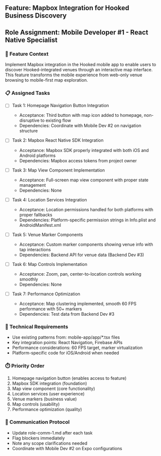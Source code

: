 ## Feature: Mapbox Integration for Hooked Business Discovery
## Role Assignment: Mobile Developer #1 - React Native Specialist

### 🎯 Feature Context
Implement Mapbox integration in the Hooked mobile app to enable users to discover Hooked-integrated venues through an interactive map interface. This feature transforms the mobile experience from web-only venue browsing to mobile-first map exploration.

### 📋 Assigned Tasks

- [ ] Task 1: Homepage Navigation Button Integration
  - Acceptance: Third button with map icon added to homepage, non-disruptive to existing flow
  - Dependencies: Coordinate with Mobile Dev #2 on navigation structure
  
- [ ] Task 2: Mapbox React Native SDK Integration
  - Acceptance: Mapbox SDK properly integrated with both iOS and Android platforms
  - Dependencies: Mapbox access tokens from project owner
  
- [ ] Task 3: Map View Component Implementation
  - Acceptance: Full-screen map view component with proper state management
  - Dependencies: None
  
- [ ] Task 4: Location Services Integration
  - Acceptance: Location permissions handled for both platforms with proper fallbacks
  - Dependencies: Platform-specific permission strings in Info.plist and AndroidManifest.xml
  
- [ ] Task 5: Venue Marker Components
  - Acceptance: Custom marker components showing venue info with tap interactions
  - Dependencies: Backend API for venue data (Backend Dev #3)
  
- [ ] Task 6: Map Controls Implementation
  - Acceptance: Zoom, pan, center-to-location controls working smoothly
  - Dependencies: None
  
- [ ] Task 7: Performance Optimization
  - Acceptance: Map clustering implemented, smooth 60 FPS performance with 50+ markers
  - Dependencies: Test data from Backend Dev #3

### 🔧 Technical Requirements
- Use existing patterns from: mobile-app/app/*.tsx files
- Key integration points: React Navigation, Firebase APIs
- Performance considerations: 60 FPS target, marker virtualization
- Platform-specific code for iOS/Android when needed

### ⏱️ Priority Order
1. Homepage navigation button (enables access to feature)
2. Mapbox SDK integration (foundation)
3. Map view component (core functionality)
4. Location services (user experience)
5. Venue markers (business value)
6. Map controls (usability)
7. Performance optimization (quality)

### 📝 Communication Protocol
- Update role-comm-1.md after each task
- Flag blockers immediately
- Note any scope clarifications needed
- Coordinate with Mobile Dev #2 on Expo configurations